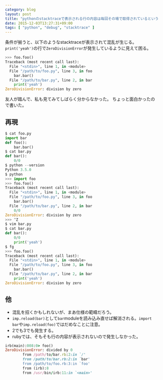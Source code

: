 ```yaml
---
category: blog
layout: post
title: "pythonのstacktraceで表示される行の内容は毎回その場で取得されているという話"
date: 2015-12-03T13:27:31+09:00
tags: [ "python", "debug", "stacktrace" ]
---
```


条件が揃うと、以下のようなstacktraceが表示されて混乱が生じる。
`print('yeah')`の行で`ZeroDivisionError`が発生しているように見えて困る。

``` python
>>> foo.foo()
Traceback (most recent call last):
  File "<stdin>", line 1, in <module>
  File "/path/to/foo.py", line 3, in foo
    bar.bar()
  File "/path/to/bar.py", line 2, in bar
    print('yeah')
ZeroDivisionError: division by zero
```

友人が踏んで、私も見てみてしばらく分からなかった。
ちょっと面白かったので書いた。

<!-- more -->

## 再現

``` python
$ cat foo.py
import bar
def foo():
    bar.bar()
$ cat bar.py
def bar():
    0/0
$ python --version
Python 3.5.0
$ python
>>> import foo
>>> foo.foo()
Traceback (most recent call last):
  File "<stdin>", line 1, in <module>
  File "/path/to/foo.py", line 3, in foo
    bar.bar()
  File "/path/to/bar.py", line 2, in bar
    0/0
ZeroDivisionError: division by zero
>>> ^Z
$ vim bar.py
$ cat bar.py
def bar():
    0/0
    print('yeah')
$ fg
>>> foo.foo()
Traceback (most recent call last):
  File "<stdin>", line 1, in <module>
  File "/path/to/foo.py", line 3, in foo
    bar.bar()
  File "/path/to/bar.py", line 2, in bar
    print('yeah')
ZeroDivisionError: division by zero
```

## 他

-   混乱を招くかもしれないが、まあ仕様の範疇だろう。
-   `imp.reload(bar)`として`bar`moduleを読み込み直せば解消される。`import bar`や`imp.reload(foo)`ではだめなことに注意。
-   2でも3でも発生する。
-   rubyでは、そもそも行の内容が表示されないので発生しなかった。

``` ruby
irb(main):008:0> foo()
ZeroDivisionError: divided by 0
        from /path/to/bar.rb:2:in `/'
        from /path/to/bar.rb:2:in `bar'
        from /path/to/foo.rb:3:in `foo'
        from (irb):8
        from /usr/bin/irb:11:in `<main>'
```
